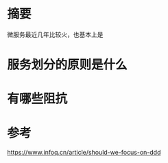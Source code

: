# 摘要
微服务最近几年比较火，也基本上是

# 服务划分的原则是什么


# 有哪些阻抗

# 参考
https://www.infoq.cn/article/should-we-focus-on-ddd